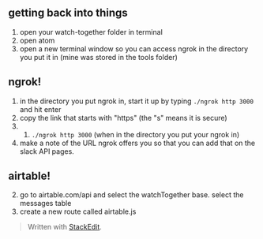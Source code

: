 ## getting back into things
1. open your watch-together folder in terminal
2. open atom
3. open a new terminal window so you can access ngrok in the directory you put it in (mine was stored in the tools folder)

## ngrok!
1. in the directory you put ngrok in, start it up by typing  `./ngrok http 3000` and hit enter
2. copy the link that starts with "https" (the "s" means it is secure)
3. 1.  `./ngrok http 3000`  (when in the directory you put your ngrok in)
4.  make a note of the URL ngrok offers you so that you can add that on the slack API pages.

## airtable!
2. go to airtable.com/api and select the watchTogether base. select the messages table
3. create a new route called airtable.js
> Written with [StackEdit](https://stackedit.io/).
<!--stackedit_data:
eyJoaXN0b3J5IjpbMTgyODU5NzA4OCw3MzA5OTgxMTZdfQ==
-->